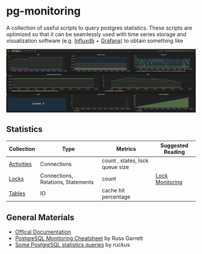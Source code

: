 # pg-monitoring
A collection of useful scripts to query postgres statistics.
These scripts are optimized so that it can be seamlessly used with time series storage and visualization software
(e.g. [Influxdb](https://influxdata.com/) + [Grafana](http://grafana.org/)) to obtain something like

![Demo](imgs/postgres_grafana_influx.png)

## Statistics

| Collection | Type | Metrics | Suggested Reading |
| ---- | ---- | ---- | --- |
| [Activities](activities/) | Connections | count , states, lock queue size | |
| [Locks](locks/) | Connections, Relations, Statements | count | [Lock Monitoring](https://wiki.postgresql.org/wiki/Lock_Monitoring) |
| [Tables](tables/) | IO | cache hit percentage ||


## General Materials

- [Offical Documentation](http://www.postgresql.org/docs/current/static/monitoring-stats.html)
- [PostgreSQL Monitoring Cheatsheet](https://russ.garrett.co.uk/2015/10/02/postgres-monitoring-cheatsheet/) by Russ Garrett
- [Some PostgreSQL statistics queries](https://gist.github.com/ruckus/5718112) by ruckus
